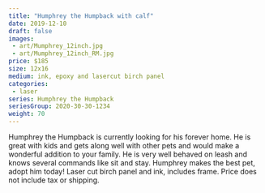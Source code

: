 ```yaml
---
title: "Humphrey the Humpback with calf"
date: 2019-12-10
draft: false
images:
 - art/Mumphrey_12inch.jpg
 - art/Mumphrey_12inch_RM.jpg
price: $185 
size: 12x16 
medium: ink, epoxy and lasercut birch panel
categories:
 - laser
series: Humphrey the Humpback
seriesGroup: 2020-30-30-1234
weight: 70
---
```


Humphrey the Humpback is currently looking for his forever home.
He is great with kids and gets along well with other pets and would make a wonderful addition to your family. He is very well behaved on leash and knows several commands like sit and stay. Humphrey makes the best pet, adopt him today!  Laser cut birch panel and ink, includes frame. Price does not include tax or shipping.